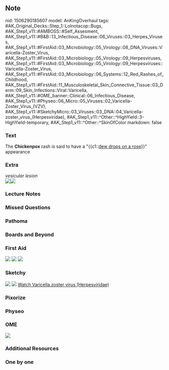 ## Note
nid: 1506290185607
model: AnKingOverhaul
tags: #AK_Original_Decks::Step_1::Lolnotacop::Bugs, #AK_Step1_v11::#AMBOSS::#Self_Assesment, #AK_Step1_v11::#B&B::13_Infectious_Disease::06_Viruses::03_Herpes_Viruses, #AK_Step1_v11::#FirstAid::03_Microbiology::05_Virology::08_DNA_Viruses::Varicella-Zoster_Virus, #AK_Step1_v11::#FirstAid::03_Microbiology::05_Virology::09_Herpesviruses, #AK_Step1_v11::#FirstAid::03_Microbiology::05_Virology::09_Herpesviruses::Varicella-Zoster_Virus, #AK_Step1_v11::#FirstAid::03_Microbiology::06_Systems::12_Red_Rashes_of_Childhood, #AK_Step1_v11::#FirstAid::11_Musculoskeletal_Skin_Connective_Tissue::03_Derm::09_Skin_Infections::Viral::Varicella, #AK_Step1_v11::#OME_banner::Clinical::06_Infectious_Disease, #AK_Step1_v11::#Physeo::06_Micro::05_Viruses::02_Varicella-Zoster_Virus_(VZV), #AK_Step1_v11::#SketchyMicro::03_Viruses::03_DNA::04_Varicella-zoster_virus_(Herpesviridae), #AK_Step1_v11::^Other::^HighYield::3-HighYield-temporary, #AK_Step1_v11::^Other::^SkinOfColor
markdown: false

### Text
The <b>Chickenpox</b> rash is said to have a "{{c1::<u>dew drops on
a rose</u>}}" appearance

### Extra
<div>
  <i>vesicular lesion</i>
</div><img src="paste-72640781877716.jpg"><img src=
"paste-29cd630652c889761bb7a8f00e4abd0637cdf360.png">

### Lecture Notes


### Missed Questions


### Pathoma


### Boards and Beyond


### First Aid
<img src="tmpzkucswjx.png"> <img src="tmphpbrow2e.png"> <img src=
"tmpxgf9ru7u.png">

### Sketchy
<img src="paste-16552803958787.jpg"> <img src=
"paste-a73e4c72439bc38343bb13b02e3a4182abe9a067.png"> <a href=
"https://dashboard.sketchy.com/study/medical/courses/medical-microbiology/units/medical-microbiology-viruses/videos/medical-microbiology-viruses-dna-viruses-varicella-zoster-virus-herpesviridae?utm_source=anki&utm_medium=partnership&utm_campaign=february_update&utm_content=medical">
Watch Varicella zoster virus (Herpesviridae)</a>

### Pixorize


### Physeo


### OME
<div class="ome-widget">
  <a href=
  "https://onlinemeded.org/spa/infectious-disease?ref=anki"><img src="_OME_AnkiFlashcards_Topic_6.png"></a>
</div>

### Additional Resources


### One by one

